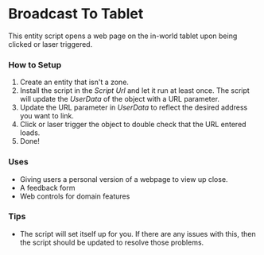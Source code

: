 # Broadcast To Tablet
This entity script opens a web page on the in-world tablet upon being clicked or laser triggered.

### How to Setup
1. Create an entity that isn't a zone.
2. Install the script in the _Script Url_ and let it run at least once. The script will update the _UserData_ of the object with a URL parameter.
3. Update the URL parameter in _UserData_ to reflect the desired address you want to link.
4. Click or laser trigger the object to double check that the URL entered loads.
5. Done!

### Uses

* Giving users a personal version of a webpage to view up close.
* A feedback form
* Web controls for domain features

### Tips
* The script will set itself up for you. If there are any issues with this, then the script should be updated to resolve those problems.